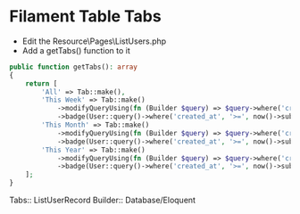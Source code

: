 # Filament Table Tabs

- Edit the Resource\Pages\ListUsers.php
- Add a getTabs() function to it

````php
public function getTabs(): array
{
    return [
        'All' => Tab::make(),
        'This Week' => Tab::make()
            ->modifyQueryUsing(fn (Builder $query) => $query->where('created_at', '>=', now()->subWeek()))
            ->badge(User::query()->where('created_at', '>=', now()->subWeek())->count())->badgeColor('success'),
        'This Month' => Tab::make()
            ->modifyQueryUsing(fn (Builder $query) => $query->where('created_at', '>=', now()->subMonth()))
            ->badge(User::query()->where('created_at', '>=', now()->subMonth())->count())->badgeColor('info'),
        'This Year' => Tab::make()
            ->modifyQueryUsing(fn (Builder $query) => $query->where('created_at', '>=', now()->subYear()))
            ->badge(User::query()->where('created_at', '>=', now()->subYear())->count())->badgeColor('danger'),
    ];
}
````
Tabs:: ListUserRecord
Builder:: Database/Eloquent
